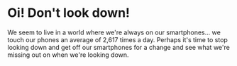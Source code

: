 # Oi! Don't look down!

We seem to live in a world where we're always on our smartphones... we touch our phones an average of 2,617 times a day. Perhaps it's time to stop looking down and get off our smartphones for a change and see what we're missing out on when we're looking down.
